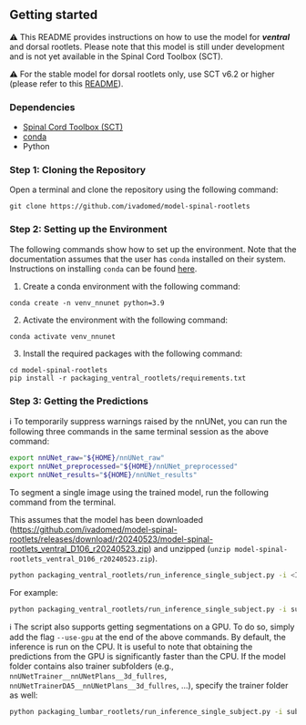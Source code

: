 ## Getting started

⚠️ This README provides instructions on how to use the model for **_ventral_** and dorsal rootlets. 
Please note that this model is still under development and is not yet available in the Spinal Cord Toolbox (SCT).

⚠️ For the stable model for dorsal rootlets only, use SCT v6.2 or higher (please refer to this [README](..%2FREADME.md)).

### Dependencies

- [Spinal Cord Toolbox (SCT)](https://spinalcordtoolbox.com/user_section/installation.html)
- [conda](https://conda.io/projects/conda/en/latest/user-guide/install/index.html) 
- Python

### Step 1: Cloning the Repository

Open a terminal and clone the repository using the following command:

```
git clone https://github.com/ivadomed/model-spinal-rootlets
```

### Step 2: Setting up the Environment

The following commands show how to set up the environment. 
Note that the documentation assumes that the user has `conda` installed on their system. 
Instructions on installing `conda` can be found [here](https://conda.io/projects/conda/en/latest/user-guide/install/index.html).

1. Create a conda environment with the following command:
```
conda create -n venv_nnunet python=3.9
```

2. Activate the environment with the following command:
```
conda activate venv_nnunet
```

3. Install the required packages with the following command:
```
cd model-spinal-rootlets
pip install -r packaging_ventral_rootlets/requirements.txt
```
 
### Step 3: Getting the Predictions

ℹ️ To temporarily suppress warnings raised by the nnUNet, you can run the following three commands in the same terminal session as the above command:

```bash
export nnUNet_raw="${HOME}/nnUNet_raw"
export nnUNet_preprocessed="${HOME}/nnUNet_preprocessed"
export nnUNet_results="${HOME}/nnUNet_results"
```

To segment a single image using the trained model, run the following command from the terminal. 

This assumes that the model has been downloaded (https://github.com/ivadomed/model-spinal-rootlets/releases/download/r20240523/model-spinal-rootlets_ventral_D106_r20240523.zip) 
and unzipped (`unzip model-spinal-rootlets_ventral_D106_r20240523.zip`).

```bash
python packaging_ventral_rootlets/run_inference_single_subject.py -i <INPUT> -o <OUTPUT> -path-model <PATH_TO_MODEL_FOLDER> -fold <FOLD>
```

For example:

```bash
python packaging_ventral_rootlets/run_inference_single_subject.py -i sub-001_T2w.nii.gz -o sub-001_T2w_label-rootlets_dseg.nii.gz -path-model ~/Downloads/model-spinal-rootlets_ventral_D106_r20240523 -fold all
```

ℹ️ The script also supports getting segmentations on a GPU. To do so, simply add the flag `--use-gpu` at the end of the above commands. 
By default, the inference is run on the CPU. It is useful to note that obtaining the predictions from the GPU is significantly faster than the CPU.
If the model folder contains also trainer subfolders (e.g., `nnUNetTrainer__nnUNetPlans__3d_fullres`, `nnUNetTrainerDA5__nnUNetPlans__3d_fullres`, ...), specify the trainer folder as well:

```bash
python packaging_lumbar_rootlets/run_inference_single_subject.py -i sub-001_T2w.nii.gz -o sub-001_T2w_label-rootlets_dseg.nii.gz -path-model ~/Downloads/model-spinal-rootlets_ventral_D106/nnUNetTrainerDA5__nnUNetPlans__3d_fullres -fold 0
```
